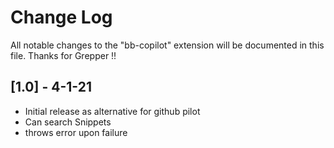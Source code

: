 # Change Log

All notable changes to the "bb-copilot" extension will be documented in this file.
Thanks for Grepper !!

## [1.0] - 4-1-21

- Initial release as alternative for github pilot
- Can search Snippets 
- throws error upon failure
